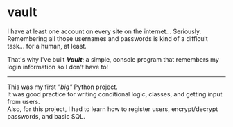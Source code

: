 # vault

I have at least one account on every site on the internet... Seriously. <br>
Remembering all those usernames and passwords is kind of a difficult task... for a human, at least.

That's why I've built **_Vault_**; a simple, console program that remembers my login information so I don't have to!

******
This was my first _"big"_ Python project. <br> 
It was good practice for writing conditional logic, classes, and getting input from users. <br> 
Also, for this project, I had to learn how to register users, encrypt/decrypt passwords, and basic SQL.
